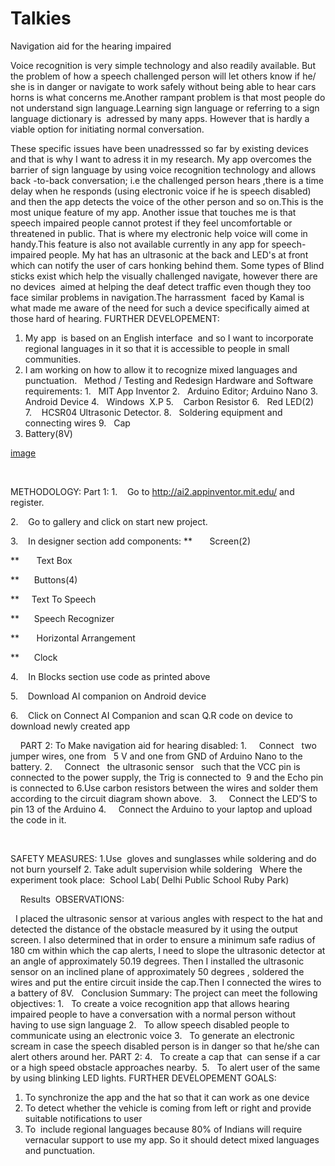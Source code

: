 # Talkies
Navigation aid for the hearing impaired


Voice recognition is very simple technology and also readily available. But the problem of how a speech challenged person will
let others know if he/ she is in danger or navigate to work safely without being able to hear cars horns is what concerns
me.Another rampant problem is that most people do not understand sign language.Learning sign language or referring to a sign language dictionary is  adressed by many apps. However that is hardly a viable option for initiating normal conversation.

These specific issues have been unadresssed so far by existing devices and that is why I want to adress it in my research. My app overcomes the barrier of sign language by using voice recognition technology and allows back -to-back conversation; i.e the challenged person hears ,there is a time delay when he responds (using electronic voice if he is speech disabled) and then the app detects the voice of the other person and so on.This is the most unique feature of my app.
Another issue that touches me is that speech impaired people cannot protest if they feel uncomfortable or threatened in public. That is where my electronic help voice will come in handy.This feature is also not available currently in any app for speech-impaired people.
My hat has an ultrasonic at the back and LED's at front which can notify the user of cars honking behind them. Some types of Blind sticks exist which help the visually challenged navigate, however there are no devices  aimed at helping the deaf detect traffic even though they too face similar problems in navigation.The harrassment  faced by Kamal is what made me aware of the need for such a device specifically aimed at those hard of hearing.
FURTHER DEVELOPEMENT:
1. My app  is based on an English interface  and so I want to incorporate regional languages in it so that it is accessible to people in small communities. 
2. I am working on how to allow it to recognize mixed languages and punctuation.
 
Method / Testing and Redesign
Hardware and Software requirements:
1.   MIT App Inventor
2.   Arduino Editor; Arduino Nano
3.   Android Device
4.   Windows  X.P
5.    Carbon Resistor
6.   Red LED(2)
7.    HCSR04 Ultrasonic Detector.
8.   Soldering equipment and connecting wires
9.   Cap
10. Battery(8V)

[image](https://user-images.githubusercontent.com/57819870/77649079-347f8400-6f8f-11ea-84ce-39035f9630af.png)

 

METHODOLOGY: Part 1:
1.    Go to http://ai2.appinventor.mit.edu/ and register.

2.    Go to gallery and click on start new project.

3.    In designer section add components:
**       Screen(2)

**       Text Box

**      Buttons(4)

**     Text To Speech

**      Speech Recognizer

**       Horizontal Arrangement

**      Clock

4.    In Blocks section use code as printed above

5.    Download AI companion on Android device

6.    Click on Connect AI Companion and scan Q.R code on device to download newly created app
 

 
 
PART 2: To Make navigation aid for hearing disabled:
1.     Connect   two jumper wires, one from   5 V and one from GND of Arduino Nano to the battery.
2.     Connect   the ultrasonic sensor   such that the VCC pin is connected to the power supply, the Trig is connected to  9 and the Echo pin is connected to 6.Use carbon resistors between the wires and solder them according to the circuit diagram shown above.
 
3.     Connect the LED’S to pin 13 of the Arduino
4.     Connect the Arduino to your laptop and upload the code in it.
 

 

SAFETY MEASURES:
1.Use  gloves and sunglasses while soldering and do not burn yourself
2. Take adult supervision while soldering
 
Where the experiment took place:
 School Lab( Delhi Public School Ruby Park)
 

 
 
Results
 OBSERVATIONS:

 
I placed the ultrasonic sensor at various angles with respect to the hat and detected the distance of the obstacle measured by it using the output screen. I also determined that in order to ensure a minimum safe radius of 180 cm within which the cap alerts, I need to slope the ultrasonic detector at an angle of approximately 50.19 degrees.
Then I installed the ultrasonic sensor on an inclined plane of approximately 50 degrees , soldered the wires and put the entire circuit inside the cap.Then I connected the wires to a battery of 8V.
 
Conclusion
Summary: The project can meet the following objectives:
1.   To create a voice recognition app that allows hearing impaired people to have a conversation with a normal person without having to use sign language
2.   To allow speech disabled people to communicate using an electronic voice
3.   To generate an electronic scream in case the speech disabled person is in danger so that he/she can alert others around her.
PART 2:
4.   To create a cap that  can sense if a car or a high speed obstacle approaches nearby. 
5.   To alert user of the same by using blinking LED lights.
FURTHER DEVELOPEMENT GOALS:
1. To synchronize the app and the hat so that it can work as one device
2. To detect whether the vehicle is coming from left or right and provide suitable notifications to user
3. To  include regional languages because 80% of Indians will require vernacular support to use my app. So it should detect mixed languages and punctuation.
 

